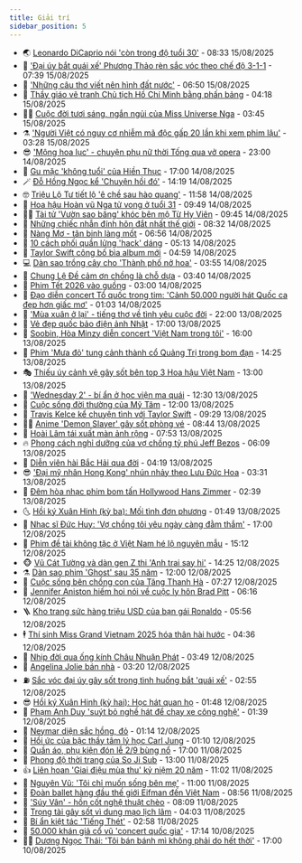 ```yaml
---
title: Giải trí
sidebar_position: 5
---
```


<!-- vnexpress-giai-tri:START -->
- 🌏 [Leonardo DiCaprio nói &#39;còn trong độ tuổi 30&#39;](https://vnexpress.net/leonardo-dicaprio-noi-con-trong-do-tuoi-30-4927159.html) - 08:33 15/08/2025
- 💫 [&#39;Đại úy bắt quái xế&#39; Phương Thảo rèn sắc vóc theo chế độ 3-1-1](https://vnexpress.net/dai-uy-bat-quai-xe-phuong-thao-ren-sac-voc-theo-che-do-3-1-1-4927205.html) - 07:39 15/08/2025
- 🌮 [&#39;Những câu thơ viết nên hình đất nước&#39;](https://vnexpress.net/nhung-cau-tho-viet-nen-hinh-dat-nuoc-4927203.html) - 06:50 15/08/2025
- 🧠 [Thầy giáo vẽ tranh Chủ tịch Hồ Chí Minh bằng phấn bảng](https://vnexpress.net/thay-giao-ve-tranh-chu-tich-ho-chi-minh-bang-phan-bang-4926941.html) - 04:18 15/08/2025
- 👨‍🏫 [Cuộc đời tươi sáng, ngắn ngủi của Miss Universe Nga](https://vnexpress.net/cuoc-doi-tuoi-sang-ngan-ngui-cua-miss-universe-nga-4927123.html) - 03:45 15/08/2025
- ⚗️ [&#39;Người Việt có nguy cơ nhiễm mã độc gấp 20 lần khi xem phim lậu&#39;](https://vnexpress.net/nguoi-viet-co-nguy-co-nhiem-ma-doc-gap-20-lan-khi-xem-phim-lau-4926643.html) - 03:28 15/08/2025
- 😎 [&#39;Mộng hoa lục&#39; - chuyện phụ nữ thời Tống qua vở opera](https://vnexpress.net/mong-hoa-luc-chuyen-phu-nu-thoi-tong-qua-vo-opera-4925893.html) - 23:00 14/08/2025
- 🫣 [Gu mặc &#39;không tuổi&#39; của Hiền Thục](https://vnexpress.net/gu-mac-khong-tuoi-cua-hien-thuc-4926995.html) - 17:00 14/08/2025
- 🪄 [Đỗ Hồng Ngọc kể &#39;Chuyện hồi đó&#39;](https://vnexpress.net/do-hong-ngoc-ke-chuyen-hoi-do-4925525.html) - 14:19 14/08/2025
- 🤓 [Triệu Lộ Tư tiết lộ &#39;ê chề sau hào quang&#39;](https://vnexpress.net/trieu-lo-tu-tiet-lo-e-che-sau-hao-quang-4926757.html) - 11:58 14/08/2025
- 🫶 [Hoa hậu Hoàn vũ Nga tử vong ở tuổi 31](https://vnexpress.net/hoa-hau-hoan-vu-nga-tu-vong-o-tuoi-31-4926958.html) - 09:49 14/08/2025
- 🧑‍🏫 [Tài tử &#39;Vườn sao băng&#39; khóc bên mộ Từ Hy Viên](https://vnexpress.net/tai-tu-vuon-sao-bang-khoc-ben-mo-tu-hy-vien-4926944.html) - 09:45 14/08/2025
- 🦄 [Những chiếc nhẫn đính hôn đắt nhất thế giới](https://vnexpress.net/nhung-chiec-nhan-dinh-hon-dat-nhat-the-gioi-4926544.html) - 08:32 14/08/2025
- 💫 [Nàng Mơ - tân binh làng mốt](https://vnexpress.net/nang-mo-tan-binh-lang-mot-4926392.html) - 06:56 14/08/2025
- 🎊 [10 cách phối quần lửng &#39;hack&#39; dáng](https://vnexpress.net/10-cach-phoi-quan-lung-hack-dang-4926001.html) - 05:13 14/08/2025
- 👹 [Taylor Swift công bố bìa album mới](https://vnexpress.net/taylor-swift-cong-bo-bia-album-moi-4926671.html) - 04:59 14/08/2025
- 💻 [Dàn sao trồng cây cho &#39;Thành phố nở hoa&#39;](https://vnexpress.net/dan-sao-trong-cay-cho-thanh-pho-no-hoa-4926534.html) - 03:55 14/08/2025
- 🤡 [Chung Lệ Đề cảm ơn chồng là chỗ dựa](https://vnexpress.net/chung-le-de-cam-on-chong-la-cho-dua-4926659.html) - 03:40 14/08/2025
- 🥰 [Phim Tết 2026 vào guồng](https://vnexpress.net/phim-tet-2026-vao-guong-4926160.html) - 03:00 14/08/2025
- 🚀 [Đạo diễn concert Tổ quốc trong tim: &#39;Cảnh 50.000 người hát Quốc ca đẹp hơn giấc mơ&#39;](https://vnexpress.net/dao-dien-concert-to-quoc-trong-tim-canh-50-000-nguoi-hat-quoc-ca-dep-hon-giac-mo-4926530.html) - 01:03 14/08/2025
- 📝 [&#39;Mùa xuân ở lại&#39; - tiếng thơ về tình yêu cuộc đời](https://vnexpress.net/mua-xuan-o-lai-tieng-tho-ve-tinh-yeu-cuoc-doi-4925116.html) - 22:00 13/08/2025
- 🐲 [Vẻ đẹp quốc bảo điện ảnh Nhật](https://vnexpress.net/ve-dep-quoc-bao-dien-anh-nhat-4926279.html) - 17:00 13/08/2025
- 🎃 [Soobin, Hòa Minzy diễn concert &#39;Việt Nam trong tôi&#39;](https://vnexpress.net/soobin-hoa-minzy-dien-concert-viet-nam-trong-toi-4926594.html) - 16:00 13/08/2025
- 🤠 [Phim &#39;Mưa đỏ&#39; tung cảnh thành cổ Quảng Trị trong bom đạn](https://vnexpress.net/phim-mua-do-tung-canh-thanh-co-quang-tri-trong-bom-dan-4926575.html) - 14:25 13/08/2025
- 🎭 [Thiếu úy cảnh vệ gây sốt bên top 3 Hoa hậu Việt Nam](https://vnexpress.net/thieu-uy-canh-ve-gay-sot-ben-top-3-hoa-hau-viet-nam-4926558.html) - 13:00 13/08/2025
- 🧰 [&#39;Wednesday 2&#39; - bí ẩn ở học viện ma quái](https://vnexpress.net/giai-tri/phim/thu-vien-phim/wednesday-533/season-2) - 12:30 13/08/2025
- 🦍 [Cuộc sống đời thường của Mỹ Tâm](https://vnexpress.net/cuoc-song-doi-thuong-cua-my-tam-4926309.html) - 12:00 13/08/2025
- 🌝 [Travis Kelce kể chuyện tình với Taylor Swift](https://vnexpress.net/travis-kelce-ke-chuyen-tinh-voi-taylor-swift-4926178.html) - 09:29 13/08/2025
- 🧑‍💻 [Anime &#39;Demon Slayer&#39; gây sốt phòng vé](https://vnexpress.net/anime-demon-slayer-gay-sot-phong-ve-4926256.html) - 08:44 13/08/2025
- 🥸 [Hoài Lâm tái xuất màn ảnh rộng](https://vnexpress.net/hoai-lam-tai-xuat-man-anh-rong-4926403.html) - 07:53 13/08/2025
- 🔥 [Phong cách nghỉ dưỡng của vợ chồng tỷ phú Jeff Bezos](https://vnexpress.net/phong-cach-nghi-duong-cua-vo-chong-ty-phu-jeff-bezos-4926261.html) - 06:09 13/08/2025
- 🐎 [Diễn viên hài Bắc Hải qua đời](https://vnexpress.net/dien-vien-hai-bac-hai-qua-doi-4926312.html) - 04:19 13/08/2025
- 😎 [&#39;Đại mỹ nhân Hong Kong&#39; nhún nhảy theo Lưu Đức Hoa](https://vnexpress.net/dai-my-nhan-hong-kong-nhun-nhay-theo-luu-duc-hoa-4926247.html) - 03:31 13/08/2025
- 🦄 [Đêm hòa nhạc phim bom tấn Hollywood Hans Zimmer](https://vnexpress.net/dem-hoa-nhac-phim-bom-tan-hollywood-hans-zimmer-4925541.html) - 02:39 13/08/2025
- 🌜 [Hồi ký Xuân Hinh &lpar;kỳ ba&rpar;: Mối tình đơn phương](https://vnexpress.net/hoi-ky-xuan-hinh-ky-ba-moi-tinh-don-phuong-4924084.html) - 01:49 13/08/2025
- 🚦 [Nhạc sĩ Đức Huy: &#39;Vợ chồng tôi yêu ngày càng đằm thắm&#39;](https://vnexpress.net/nhac-si-duc-huy-vo-chong-toi-yeu-ngay-cang-dam-tham-4925707.html) - 17:00 12/08/2025
- 🧐 [Phim đề tài không tặc ở Việt Nam hé lộ nguyên mẫu](https://vnexpress.net/phim-de-tai-khong-tac-o-viet-nam-he-lo-nguyen-mau-4926052.html) - 15:12 12/08/2025
- 🐵 [Vũ Cát Tường và dàn gen Z thi &#39;Anh trai say hi&#39;](https://vnexpress.net/vu-cat-tuong-va-dan-gen-z-thi-anh-trai-say-hi-4925992.html) - 14:25 12/08/2025
- ⚗️ [Dàn sao phim &#39;Ghost&#39; sau 35 năm](https://vnexpress.net/dan-sao-phim-ghost-sau-35-nam-4925286.html) - 12:00 12/08/2025
- 👺 [Cuộc sống bên chồng con của Tăng Thanh Hà](https://vnexpress.net/cuoc-song-ben-chong-con-cua-tang-thanh-ha-4925486.html) - 07:27 12/08/2025
- 🌊 [Jennifer Aniston hiếm hoi nói về cuộc ly hôn Brad Pitt](https://vnexpress.net/jennifer-aniston-hiem-hoi-noi-ve-cuoc-ly-hon-brad-pitt-4925788.html) - 06:16 12/08/2025
- 🪜 [Kho trang sức hàng triệu USD của bạn gái Ronaldo](https://vnexpress.net/kho-trang-suc-hang-trieu-usd-cua-ban-gai-ronaldo-4925719.html) - 05:56 12/08/2025
- 🕴 [Thí sinh Miss Grand Vietnam 2025 hóa thân hài hước](https://vnexpress.net/thi-sinh-miss-grand-vietnam-2025-hoa-than-hai-huoc-4925606.html) - 04:36 12/08/2025
- 💃 [Nhịp đời qua ống kính Châu Nhuận Phát](https://vnexpress.net/nhip-doi-qua-ong-kinh-chau-nhuan-phat-4925722.html) - 03:49 12/08/2025
- 🦄 [Angelina Jolie bán nhà](https://vnexpress.net/angelina-jolie-ban-nha-4925684.html) - 03:20 12/08/2025
- ⛽️ [Sắc vóc đại úy gây sốt trong tình huống bắt &#39;quái xế&#39;](https://vnexpress.net/sac-voc-dai-uy-gay-sot-trong-tinh-huong-bat-quai-xe-4925587.html) - 02:55 12/08/2025
- 😎 [Hồi ký Xuân Hinh &lpar;kỳ hai&rpar;: Học hát quan họ](https://vnexpress.net/hoi-ky-xuan-hinh-ky-hai-hoc-hat-quan-ho-4924083.html) - 01:48 12/08/2025
- 🌊 [Phạm Anh Duy &#39;suýt bỏ nghề hát để chạy xe công nghệ&#39;](https://vnexpress.net/pham-anh-duy-suyt-bo-nghe-hat-de-chay-xe-cong-nghe-4922586.html) - 01:39 12/08/2025
- 🐲 [Neymar diện sắc hồng, đỏ](https://vnexpress.net/neymar-dien-sac-hong-do-4922728.html) - 01:14 12/08/2025
- 💂 [Hồi ức của bậc thầy tâm lý học Carl Jung](https://vnexpress.net/hoi-uc-cua-bac-thay-tam-ly-hoc-carl-jung-4924908.html) - 01:10 12/08/2025
- 🙉 [Quần áo, phụ kiện đón lễ 2/9 bùng nổ](https://vnexpress.net/quan-ao-phu-kien-don-le-2-9-bung-no-4925404.html) - 17:00 11/08/2025
- 💪 [Phong độ thời trang của So Ji Sub](https://vnexpress.net/phong-do-thoi-trang-cua-so-ji-sub-4924615.html) - 13:00 11/08/2025
- 👍 [Liên hoan &#39;Giai điệu mùa thu&#39; kỷ niệm 20 năm](https://vnexpress.net/lien-hoan-giai-dieu-mua-thu-ky-niem-20-nam-4925544.html) - 11:02 11/08/2025
- 💪 [Nguyên Vũ: &#39;Tôi chỉ muốn sống bên mẹ&#39;](https://vnexpress.net/nguyen-vu-toi-chi-muon-song-ben-me-4923897.html) - 11:00 11/08/2025
- 💄 [Đoàn ballet hàng đầu thế giới Eifman đến Việt Nam](https://vnexpress.net/doan-ballet-hang-dau-the-gioi-eifman-den-viet-nam-4924965.html) - 08:56 11/08/2025
- 🦩 [&#39;Súy Vân&#39; - hồn cốt nghệ thuật chèo](https://vnexpress.net/suy-van-hon-cot-nghe-thuat-cheo-4924970.html) - 08:09 11/08/2025
- 🥸 [Trọng tài gây sốt vì dung mạo lịch lãm](https://vnexpress.net/trong-tai-gay-sot-vi-dung-mao-lich-lam-4925270.html) - 04:03 11/08/2025
- 🧰 [Bí ẩn kiệt tác &#39;Tiếng Thét&#39;](https://vnexpress.net/bi-an-kiet-tac-tieng-thet-4922837.html) - 02:58 11/08/2025
- 💼 [50.000 khán giả cổ vũ &#39;concert quốc gia&#39;](https://vnexpress.net/50-000-khan-gia-co-vu-concert-quoc-gia-4925180.html) - 17:14 10/08/2025
- 🧑‍💻 [Dương Ngọc Thái: &#39;Tôi bán bánh mì không phải do hết thời&#39;](https://vnexpress.net/duong-ngoc-thai-toi-ban-banh-mi-khong-phai-do-het-thoi-4922814.html) - 17:00 10/08/2025<!-- vnexpress-giai-tri:END -->
